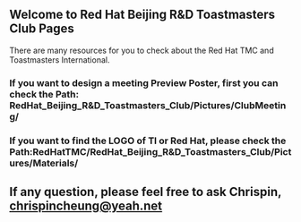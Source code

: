## Welcome to Red Hat Beijing R&D Toastmasters Club Pages

  There are many resources for you to check about the Red Hat TMC and Toastmasters International.

### If you want to design a meeting Preview Poster, first you can check the Path: RedHat_Beijing_R&D_Toastmasters_Club/Pictures/ClubMeeting/

### If you want to find the LOGO of TI or Red Hat, please check the Path:RedHatTMC/RedHat_Beijing_R&D_Toastmasters_Club/Pictures/Materials/

## If any question, please feel free to ask Chrispin, chrispincheung@yeah.net
